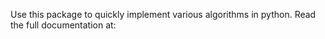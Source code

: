Use this package to quickly implement various algorithms in python. 
Read the full documentation at:
